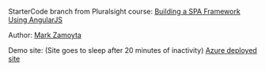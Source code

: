 
StarterCode branch from Pluralsight course: [Building a SPA Framework Using AngularJS](https://app.pluralsight.com/library/courses/building-spa-framework-angularjs/table-of-contents) 

Author: [Mark Zamoyta](https://app.pluralsight.com/profile/author/mark-zamoyta) 

Demo site: (Site goes to sleep after 20 minutes of inactivity)
[Azure deployed site](https://ps-269-ps-building-a-spa-framework-using-angularjs.azurewebsites.net/)
